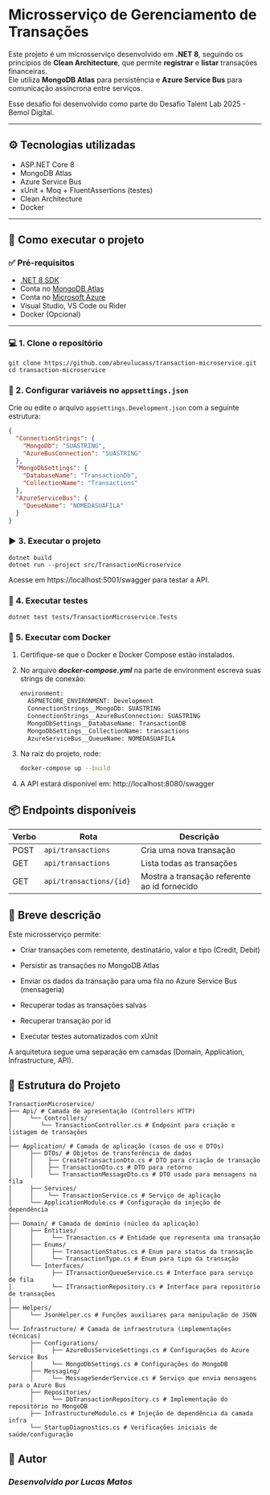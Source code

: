 # Microsserviço de Gerenciamento de Transações

Este projeto é um microsserviço desenvolvido em **.NET 8**, seguindo os princípios de **Clean Architecture**, que permite **registrar** e **listar** transações financeiras.  
Ele utiliza **MongoDB Atlas** para persistência e **Azure Service Bus** para comunicação assíncrona entre serviços.

Esse desafio foi desenvolvido como parte do Desafio Talent Lab 2025 - Bemol Digital.

---

## ⚙️ Tecnologias utilizadas

- ASP.NET Core 8
- MongoDB Atlas
- Azure Service Bus
- xUnit + Moq + FluentAssertions (testes)
- Clean Architecture
- Docker

---

## 🚀 Como executar o projeto

### ✅ Pré-requisitos

- [.NET 8 SDK](https://dotnet.microsoft.com/en-us/download)
- Conta no [MongoDB Atlas](https://www.mongodb.com/cloud/atlas)
- Conta no [Microsoft Azure](https://azure.microsoft.com/)
- Visual Studio, VS Code ou Rider
- Docker (Opcional)

---

### 💻 1. Clone o repositório

```
git clone https://github.com/abreulucass/transaction-microservice.git
cd transaction-microservice
```

### 🔐 2. Configurar variáveis no `appsettings.json`

Crie ou edite o arquivo `appsettings.Development.json` com a seguinte estrutura:

```json
{
  "ConnectionStrings": {
    "MongoDb": "SUASTRING",
    "AzureBusConnection": "SUASTRING"
  },
  "MongoDbSettings": {
    "DatabaseName": "TransactionDb",
    "CollectionName": "Transactions"
  },
  "AzureServiceBus": {
    "QueueName": "NOMEDASUAFILA"
  }
}
```

### ▶️ 3. Executar o projeto

```
dotnet build
dotnet run --project src/TransactionMicroservice
```

Acesse em https://localhost:5001/swagger para testar a API.

### 🧪 4. Executar testes

```
dotnet test tests/TransactionMicroservice.Tests
```

### 🐋 5. Executar com Docker

1. Certifique-se que o Docker e Docker Compose estão instalados.

2. No arquivo ***docker-compose.yml*** na parte de environment escreva suas strings de conexão:

    ```dockerfile
    environment:
      ASPNETCORE_ENVIRONMENT: Development
      ConnectionStrings__MongoDb: SUASTRING
      ConnectionStrings__AzureBusConnection: SUASTRING
      MongoDbSettings__DatabaseName: TransactionDB
      MongoDbSettings__CollectionName: transactions
      AzureServiceBus__QueueName: NOMEDASUAFILA
    ```

3. Na raiz do projeto, rode:

    ```bash
    docker-compose up --build
    ```
4. A API estará disponível em: http://localhost:8080/swagger

## 📦 Endpoints disponíveis
| Verbo | Rota                      | Descrição                                    |
| ----- |---------------------------|----------------------------------------------|
| POST  | `api/transactions`        | Cria uma nova transação                      |
| GET   | `api/transactions`        | Lista todas as transações                    |
| GET   | `api/transactions/{id} `  | Mostra a transação referente ao id fornecido |

## 🧠 Breve descrição

Este microsserviço permite:

- Criar transações com remetente, destinatário, valor e tipo (Credit, Debit)

- Persistir as transações no MongoDB Atlas

- Enviar os dados da transação para uma fila no Azure Service Bus (mensageria)

- Recuperar todas as transações salvas

- Recuperar transação por id

- Executar testes automatizados com xUnit

A arquitetura segue uma separação em camadas (Domain, Application, Infrastructure, API).

## 📁 Estrutura do Projeto

```
TransactionMicroservice/
├── Api/ # Camada de apresentação (Controllers HTTP)
│     └── Controllers/
│        └── TransactionController.cs # Endpoint para criação e listagem de transações
│
├── Application/ # Camada de aplicação (casos de uso e DTOs)
│     ├── DTOs/ # Objetos de transferência de dados
│     │    ├── CreateTransactionDto.cs # DTO para criação de transação
│     │    ├── TransactionDto.cs # DTO para retorno
│     │    └── TransactionMessageDto.cs # DTO usado para mensagens na fila
│     ├── Services/
│     │    └── TransactionService.cs # Serviço de aplicação
│     └── ApplicationModule.cs # Configuração da injeção de dependência
│
├── Domain/ # Camada de domínio (núcleo da aplicação)
│     ├── Entities/
│     │     └── Transaction.cs # Entidade que representa uma transação
│     ├── Enums/
│     │     ├── TransactionStatus.cs # Enum para status da transação
│     │     └── TransactionType.cs # Enum para tipo da transação
│     └── Interfaces/
│           ├── ITransactionQueueService.cs # Interface para serviço de fila
│           └── ITransactionRepository.cs # Interface para repositório de transações
│
├── Helpers/
│     └── JsonHelper.cs # Funções auxiliares para manipulação de JSON
│
└── Infrastructure/ # Camada de infraestrutura (implementações técnicas)
      ├── Configurations/
      │     ├── AzureBusServiceSettings.cs # Configurações do Azure Service Bus
      │     └── MongoDbSettings.cs # Configurações do MongoDB
      ├── Messaging/
      │     └── MessageSenderService.cs # Serviço que envia mensagens para o Azure Bus
      ├── Repositories/
      │     └── DbTransactionRepository.cs # Implementação do repositório no MongoDB
      ├── InfrastructureModule.cs # Injeção de dependência da camada infra
      └── StartupDiagnostics.cs # Verificações iniciais de saúde/configuração
```

## 🙋 Autor

### ***Desenvolvido por Lucas Matos***

